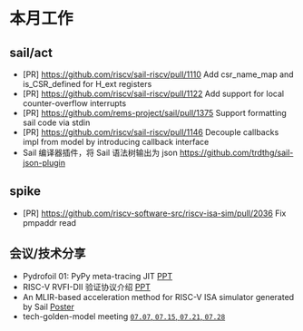 # 本月工作

## sail/act

- \[PR\] <https://github.com/riscv/sail-riscv/pull/1110> Add csr_name_map and is_CSR_defined for H_ext registers
- \[PR\] <https://github.com/riscv/sail-riscv/pull/1122> Add support for local counter-overflow interrupts
- \[PR\] <https://github.com/rems-project/sail/pull/1375> Support formatting sail code via stdin
- \[PR\] <https://github.com/riscv/sail-riscv/pull/1146> Decouple callbacks impl from model by introducing callback interface
- Sail 编译器插件，将 Sail 语法树输出为 json <https://github.com/trdthg/sail-json-plugin>

## spike

- \[PR\] <https://github.com/riscv-software-src/riscv-isa-sim/pull/2036> Fix pmpaddr read

## 会议/技术分享

- Pydrofoil 01: PyPy meta-tracing JIT [PPT](https://github.com/trdthg/plct/blob/main/doc/pydrofoil/pypy_ppt/main.pdf)
- RISC-V RVFI-DII 验证协议介绍 [PPT](https://github.com/trdthg/plct/blob/main/doc/sail/rvfi_dii_ppt/main.pdf)
- An MLIR-based acceleration method for RISC-V ISA simulator generated by Sail [Poster](https://github.com/trdthg/plct/blob/main/doc/sail/na_poster/main.pdf)
- tech-golden-model meeting [`07.07`, `07.15`, `07.21`, `07.28`](https://docs.google.com/document/d/1f9ihMT8vcmgijmvebMiHttwSbw9eY_MKkR9ea3CNFCg)
